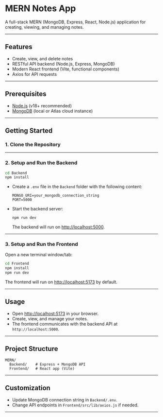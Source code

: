 # MERN Notes App

A full-stack MERN (MongoDB, Express, React, Node.js) application for creating, viewing, and managing notes.

---

## Features

- Create, view, and delete notes
- RESTful API backend (Node.js, Express, MongoDB)
- Modern React frontend (Vite, functional components)
- Axios for API requests

---

## Prerequisites

- [Node.js](https://nodejs.org/) (v18+ recommended)
- [MongoDB](https://www.mongodb.com/) (local or Atlas cloud instance)

---

## Getting Started

### 1. Clone the Repository

---

### 2. Setup and Run the Backend

```bash
cd Backend
npm install
```

- Create a `.env` file in the `Backend` folder with the following content:
  ```
  MONGO_URI=your_mongodb_connection_string
  PORT=5000
  ```
- Start the backend server:
  ```bash
  npm run dev
  ```
  The backend will run on [http://localhost:5000](http://localhost:5000).

---

### 3. Setup and Run the Frontend

Open a new terminal window/tab:

```bash
cd Frontend
npm install
npm run dev
```

The frontend will run on [http://localhost:5173](http://localhost:5173) by default.

---

## Usage

- Open [http://localhost:5173](http://localhost:5173) in your browser.
- Create, view, and manage your notes.
- The frontend communicates with the backend API at `http://localhost:5000`.

---

## Project Structure

```
MERN/
  Backend/    # Express + MongoDB API
  Frontend/   # React app (Vite)
```

---

## Customization

- Update MongoDB connection string in `Backend/.env`.
- Change API endpoints in `Frontend/src/lib/axios.js` if needed.

---
